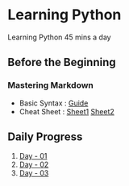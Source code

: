 # Learning Python

Learning Python 45 mins a day

## Before the Beginning

### Mastering Markdown
- Basic Syntax : [Guide](https://www.markdownguide.org/basic-syntax/)
- Cheat Sheet  : [Sheet1](https://guides.github.com/features/mastering-markdown/) [Sheet2](https://www.markdownguide.org/cheat-sheet/)

## Daily Progress
1. [Day - 01](/Day01/Day01.md)
2. [Day - 02](/Day02/Day02.md)
3. [Day - 03](/Day03/Day03.md)